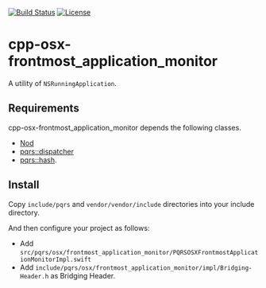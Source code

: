 [![Build Status](https://github.com/pqrs-org/cpp-osx-frontmost_application_monitor/workflows/CI/badge.svg)](https://github.com/pqrs-org/cpp-osx-frontmost_application_monitor/actions)
[![License](https://img.shields.io/badge/license-Boost%20Software%20License-blue.svg)](https://github.com/pqrs-org/cpp-osx-frontmost_application_monitor/blob/main/LICENSE.md)

# cpp-osx-frontmost_application_monitor

A utility of `NSRunningApplication`.

## Requirements

cpp-osx-frontmost_application_monitor depends the following classes.

- [Nod](https://github.com/fr00b0/nod)
- [pqrs::dispatcher](https://github.com/pqrs-org/cpp-dispatcher)
- [pqrs::hash](https://github.com/pqrs-org/cpp-hash).

## Install

Copy `include/pqrs` and `vendor/vendor/include` directories into your include directory.

And then configure your project as follows:

- Add `src/pqrs/osx/frontmost_application_monitor/PQRSOSXFrontmostApplicationMonitorImpl.swift`
- Add `include/pqrs/osx/frontmost_application_monitor/impl/Bridging-Header.h` as Bridging Header.
